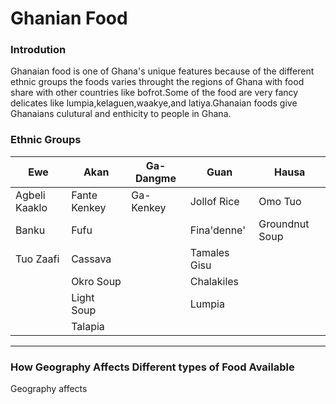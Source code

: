 # Ghanian Food

### Introdution

Ghanaian food is one of Ghana's unique features because of the different ethnic groups the foods varies throught the regions of Ghana with food share with other countries like bofrot.Some of the food are very fancy delicates like lumpia,kelaguen,waakye,and latiya.Ghanaian foods give Ghanaians culutural and enthicity to people in Ghana.

### Ethnic Groups
| Ewe | Akan | Ga-Dangme | Guan | Hausa |
|-|-|-|-|-|
| Agbeli Kaaklo | Fante Kenkey | Ga-Kenkey| Jollof Rice | Omo Tuo |
| Banku | Fufu | | Fina'denne' | Groundnut Soup |
| Tuo Zaafi | Cassava | | Tamales Gisu |
| | Okro Soup | | Chalakiles |
| | Light Soup | | Lumpia |
| | Talapia |

---

### How Geography Affects Different types of Food Available

Geography affects 
